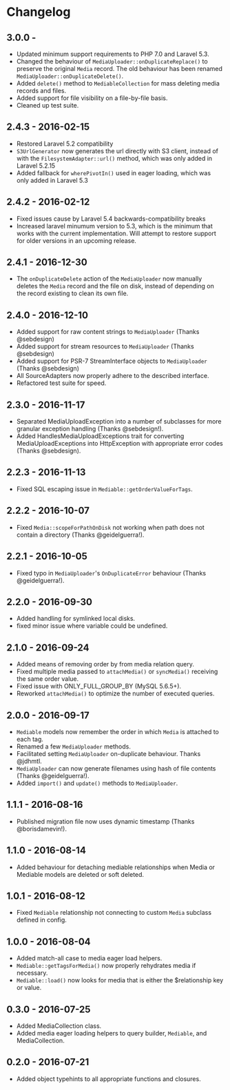 # Changelog

## 3.0.0 -
- Updated minimum support requirements to PHP 7.0 and Laravel 5.3.
- Changed the behaviour of `MediaUploader::onDuplicateReplace()` to preserve the original `Media` record. The old behaviour has been renamed `MediaUploader::onDuplicateDelete()`.
- Added `delete()` method to `MediableCollection` for mass deleting media records and files.
- Added support for file visibility on a file-by-file basis.
- Cleaned up test suite.

## 2.4.3 - 2016-02-15
- Restored Laravel 5.2 compatibility
- `S3UrlGenerator` now generates the url directly with S3 client, instead of with the `FilesystemAdapter::url()` method, which was only added in Laravel 5.2.15
- Added fallback for `wherePivotIn()` used in eager loading, which was only added in Laravel 5.3

## 2.4.2 - 2016-02-12
- Fixed issues cause by Laravel 5.4 backwards-compatibility breaks
- Increased laravel minumum version to 5.3, which is the minimum that works with the current implementation. Will attempt to restore support for older versions in an upcoming release.


## 2.4.1 - 2016-12-30
- The `onDuplicateDelete` action of the `MediaUploader` now manually deletes the `Media` record and the file on disk, instead of depending on the record existing to clean its own file.

## 2.4.0 - 2016-12-10
- Added support for raw content strings to `MediaUploader` (Thanks @sebdesign)
- Added support for stream resources to `MediaUploader` (Thanks @sebdesign)
- Added support for PSR-7 StreamInterface objects to `MediaUploader` (Thanks @sebdesign)
- All SourceAdapters now properly adhere to the described interface.
- Refactored test suite for speed.

## 2.3.0 - 2016-11-17
- Separated MediaUploadException into a number of subclasses for more granular exception handling (Thanks @sebdesign!).
- Added HandlesMediaUploadExceptions trait for converting MediaUploadExceptions into HttpException with appropriate error codes (Thanks @sebdesign).

## 2.2.3 - 2016-11-13
- Fixed SQL escaping issue in `Mediable::getOrderValueForTags`.

## 2.2.2 - 2016-10-07
- Fixed `Media::scopeForPathOnDisk` not working when path does not contain a directory (Thanks @geidelguerra!).

## 2.2.1 - 2016-10-05
- Fixed typo in `MediaUploader`'s `OnDuplicateError` behaviour (Thanks @geidelguerra!).

## 2.2.0 - 2016-09-30
- Added handling for symlinked local disks.
- fixed minor issue where variable could be undefined.

## 2.1.0 - 2016-09-24
- Added means of removing order by from media relation query.
- Fixed multiple media passed to `attachMedia()` or `syncMedia()` receiving the same order value.
- Fixed issue with ONLY_FULL_GROUP_BY (MySQL 5.6.5+).
- Reworked `attachMedia()` to optimize the number of executed queries.


## 2.0.0 - 2016-09-17
- `Mediable` models now remember the order in which `Media` is attached to each tag.
- Renamed a few `MediaUploader` methods.
- Facilitated setting `MediaUploader` on-duplicate behaviour. Thanks @jdhmtl.
- `MediaUploader` can now generate filenames using hash of file contents (Thanks @geidelguerra!).
- Added `import()` and `update()` methods to `MediaUploader`.

## 1.1.1 - 2016-08-16
- Published migration file now uses dynamic timestamp (Thanks @borisdamevin!).

## 1.1.0 - 2016-08-14
- Added behaviour for detaching mediable relationships when Media or Mediable models are deleted or soft deleted.

## 1.0.1 - 2016-08-12
- Fixed `Mediable` relationship not connecting to custom `Media` subclass defined in config.

## 1.0.0 - 2016-08-04
- Added match-all case to media eager load helpers.
- `Mediable::getTagsForMedia()` now properly rehydrates media if necessary.
- `Mediable::load()` now looks for media that is either the $relationship key or value.

## 0.3.0 - 2016-07-25
- Added MediaCollection class.
- Added media eager loading helpers to query builder, `Mediable`, and MediaCollection.

## 0.2.0 - 2016-07-21
- Added object typehints to all appropriate functions and closures.
